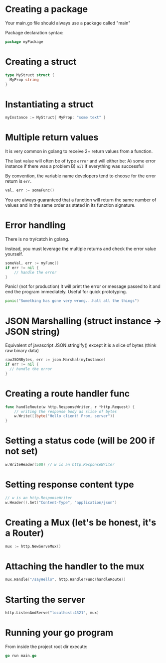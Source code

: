 # Creating a package

Your main.go file should always use a package called "main"

Package declaration syntax:

```go
package myPackage
```

# Creating a struct

```go
type MyStruct struct {
  MyProp string
}
```

# Instantiating a struct

```go
myInstance := MyStruct{ MyProp: "some text" }
```

# Multiple return values

It is very common in golang to receive 2+ return values from a function.

The last value will often be of type `error` and will either be:
A) some error instance if there was a problem
B) `nil` if everything was successful

By convention, the variable name developers tend to choose for the error return is `err`.

```go
val, err := someFunc()
```

You are always guaranteed that a function will return the same number of values and in the same order as stated in its function signature.

# Error handling

There is no try/catch in golang.

Instead, you must leverage the multiple returns and check the error value yourself.

```go
someVal, err := myFunc()
if err != nil {
	// handle the error
}
```

Panic! (not for production)
It will print the error or message passed to it and end the program immediately.
Useful for quick prototyping.

```go
panic("Something has gone very wrong...halt all the things")
```

# JSON Marshalling (struct instance -> JSON string)

Equivalent of javascript JSON.stringify() except it is a slice of bytes (think raw binary data)

```go
rawJSONBytes, err := json.Marshal(myInstance)
if err != nil {
  // handle the error
}
```

# Creating a route handler func

```go
func handleRoute(w http.ResponseWriter, r *http.Request) {
	// writing the response body as slice of bytes
	w.Write([]byte("Hello client! From, server"))
}
```

# Setting a status code (will be 200 if not set)

```go
w.WriteHeader(500) // w is an http.ResponseWriter
```

# Setting response content type

```go
// w is an http.ResponseWriter
w.Header().Set("Content-Type", "application/json")
```

# Creating a Mux (let's be honest, it's a Router)

```go
mux := http.NewServeMux()
```

# Attaching the handler to the mux

```go
mux.Handle("/sayHello", http.HandlerFunc(handleRoute))
```

# Starting the server

```go
http.ListenAndServe("localhost:4321", mux)
```

# Running your go program

From inside the project root dir execute:

```go
go run main.go
```
